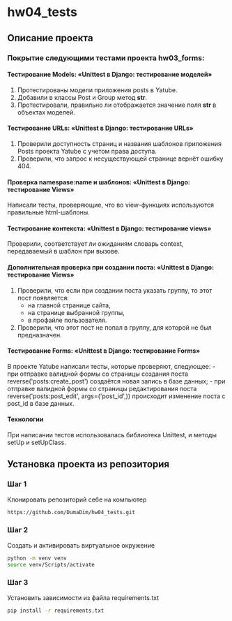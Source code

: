 # hw04_tests
## Описание проекта
### Покрытие следующими тестами проекта hw03_forms:
#### Тестирование Models: «Unittest в Django: тестирование моделей»
1. Протестированы модели приложения posts в Yatube.
2. Добавили в классы Post и Group метод __str__.
3. Протестировали, правильно ли отображается значение поля __str__ в объектах моделей.

#### Тестирование URLs: «Unittest в Django: тестирование URLs»
1. Проверили доступность страниц и названия шаблонов приложения Posts проекта Yatube с учетом права доступа.
2. Проверили, что запрос к несуществующей странице вернёт ошибку 404.

#### Проверка namespase:name и шаблонов: «Unittest в Django: тестирование Views»
Написали тесты, проверяющие, что во view-функциях используются правильные html-шаблоны.

#### Тестирование контекста: «Unittest в Django: тестирование views»
Проверили, соответствует ли ожиданиям словарь context, передаваемый в шаблон при вызове.

#### Дополнительная проверка при создании поста: «Unittest в Django: тестирование Views»
1. Проверили, что если при создании поста указать группу, то этот пост появляется:
    - на главной странице сайта,
    - на странице выбранной группы,
    - в профайле пользователя.
2. Проверили, что этот пост не попал в группу, для которой не был предназначен.

#### Тестирование Forms: «Unittest в Django: тестирование Forms»
В проекте Yatube написали тесты, которые проверяют, следующее:
    - при отправке валидной формы со страницы создания поста reverse('posts:create_post') создаётся новая запись в базе данных;
    - при отправке валидной формы со страницы редактирования поста reverse('posts:post_edit', args=('post_id',)) происходит изменение поста с post_id в базе данных.

#### Технологии
При написании тестов использовалась библиотека Unittest, и методы setUp и setUpClass.

## Установка проекта из репозитория
### Шаг 1
Клонировать репозиторий себе на компьютер
```bash
https://github.com/DumaDim/hw04_tests.git
```

### Шаг 2
Создать и активировать виртуальное окружение
```bash
python -m venv venv
source venv/Scripts/activate
```

### Шаг 3
Установить зависимости из файла requirements.txt
```bash
pip install -r requirements.txt
```

